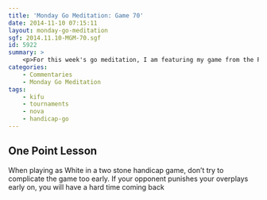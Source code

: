 ```yaml
---
title: 'Monday Go Meditation: Game 70'
date: 2014-11-10 07:15:11
layout: monday-go-meditation
sgf: 2014.11.10-MGM-70.sgf
id: 5922
summary: >
	<p>For this week's go meditation, I am featuring my game from the Pumpkin Classic that I had the pleasure of visiting for a round. This game was an interesting challenge for me since it had been a while since I had played a game in person, let alone play a handicap game. As this is a handicap game where I play White, I hope that my thoughts throughout the game will help you understand better why players sometimes make the moves they do in handicap games. Enjoy!</p>
categories:
	- Commentaries
	- Monday Go Meditation
tags:
	- kifu
	- tournaments
	- nova
	- handicap-go
---
```


## One Point Lesson

When playing as White in a two stone handicap game, don’t try to complicate the game too early. If your opponent punishes your overplays early on, you will have a hard time coming back
